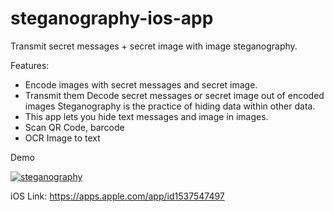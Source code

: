 # steganography-ios-app
Transmit secret messages + secret image with image steganography.

Features:
- Encode images with secret messages and secret image.
- Transmit them Decode secret messages or secret image out of encoded images Steganography is the practice of hiding data within other data.
- This app lets you hide text messages and image in images. 
- Scan QR Code, barcode
- OCR Image to text

Demo

[![steganography](http://img.youtube.com/vi/qgYeZ9gJ764/0.jpg)](https://youtu.be/qgYeZ9gJ764 "Steganography iOS Application")

iOS Link: https://apps.apple.com/app/id1537547497
